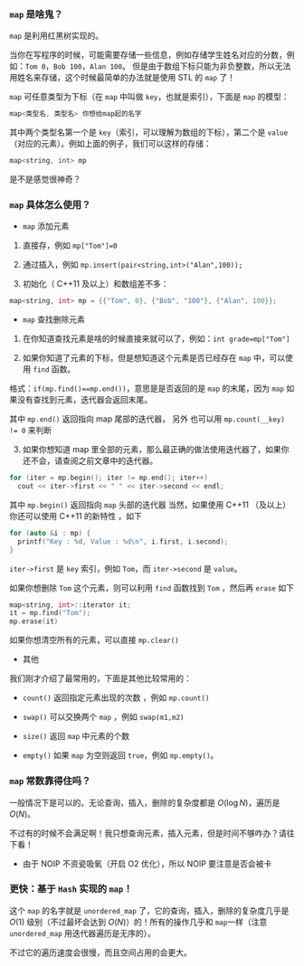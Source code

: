 ### `map` 是啥鬼？

`map` 是利用红黑树实现的。

当你在写程序的时候，可能需要存储一些信息，例如存储学生姓名对应的分数，例如：`Tom 0`，`Bob 100`，`Alan 100`。
但是由于数组下标只能为非负整数，所以无法用姓名来存储，这个时候最简单的办法就是使用 STL 的 `map` 了！

`map` 可任意类型为下标（在 `map` 中叫做 `key`，也就是索引），下面是 `map` 的模型：

```cpp
map<类型名, 类型名> 你想给map起的名字
```

其中两个类型名第一个是 `key`（索引，可以理解为数组的下标），第二个是 `value`（对应的元素）。例如上面的例子，我们可以这样的存储：

```cpp
map<string, int> mp
```

是不是感觉很神奇？

### `map`  具体怎么使用？

- `map` 添加元素

1. 直接存，例如 `mp["Tom"]=0`

2. 通过插入，例如 `mp.insert(pair<string,int>("Alan",100));`

3. 初始化（ C++11 及以上）和数组差不多：

```cpp
map<string, int> mp = {{"Tom", 0}, {"Bob", "100"}, {"Alan", 100}};
```

- `map` 查找删除元素

1. 在你知道查找元素是啥的时候直接来就可以了，例如：`int grade=mp["Tom"]`

2. 如果你知道了元素的下标，但是想知道这个元素是否已经存在 `map` 中，可以使用 `find` 函数。

格式：`if(mp.find()==mp.end())`，意思是是否返回的是 `map` 的末尾，因为 `map` 如果没有查找到元素，迭代器会返回末尾。

其中 `mp.end()` 返回指向 map 尾部的迭代器， 另外 也可以用 `mp.count(__key) != 0` 来判断

3. 如果你想知道 map 里全部的元素，那么最正确的做法使用迭代器了，如果你还不会，请查阅之前文章中的迭代器。

```cpp
for (iter = mp.begin(); iter != mp.end(); iter++)
  cout << iter->first << " " << iter->second << endl;
```

其中 `mp.begin()` 返回指向 `map` 头部的迭代器
当然，如果使用 C++11 （及以上）你还可以使用 C++11 的新特性 ，如下

```cpp
for (auto &i : mp) {
  printf("Key : %d, Value : %d\n", i.first, i.second);
}
```

`iter->first` 是 `key` 索引，例如 `Tom`，而 `iter->second` 是 `value`。

如果你想删除 `Tom` 这个元素，则可以利用 `find` 函数找到 `Tom` ，然后再 `erase` 如下

```cpp
map<string, int>::iterator it;
it = mp.find("Tom");
mp.erase(it)
```

如果你想清空所有的元素，可以直接 `mp.clear()`

- 其他

我们刚才介绍了最常用的，下面是其他比较常用的：

- `count()` 返回指定元素出现的次数 ，例如 `mp.count()`

- `swap()` 可以交换两个 `map` ，例如 `swap(m1,m2)`

-   `size()` 返回 `map` 中元素的个数
       
- `empty()` 如果 `map` 为空则返回 `true`，例如 `mp.empty()`。

### `map` 常数靠得住吗？

一般情况下是可以的。无论查询，插入，删除的复杂度都是 $O(\log N)$，遍历是 $O(N)$。

不过有的时候不会满足啊！我只想查询元素，插入元素，但是时间不够咋办？请往下看！

- 由于 NOIP 不资瓷吸氧（开启 O2 优化），所以 NOIP 要注意是否会被卡

### 更快：基于 `Hash` 实现的 `map`！

这个 `map` 的名字就是 `unordered_map` 了，它的查询，插入，删除的复杂度几乎是 $O(1)$ 级别（不过最坏会达到 $O(N)$）的！所有的操作几乎和 `map`一样（注意 `unordered_map` 用迭代器遍历是无序的）。

不过它的遍历速度会很慢，而且空间占用的会更大。

